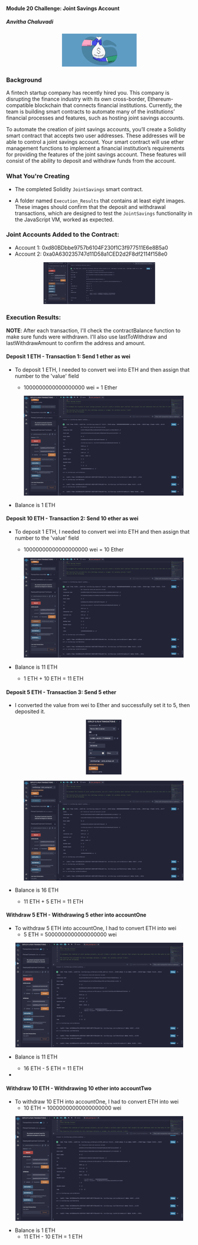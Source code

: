 #### Module 20 Challenge: Joint Savings Account
##### Anvitha Chaluvadi

<p align="center">
<img src = Images/joint-savings.gif width =40% height 30%=/>
</p>

### Background

A fintech startup company has recently hired you. This company is disrupting the finance industry with its own cross-border, Ethereum-compatible blockchain that connects financial institutions. Currently, the team is building smart contracts to automate many of the institutions’ financial processes and features, such as hosting joint savings accounts.

To automate the creation of joint savings accounts, you’ll create a Solidity smart contract that accepts two user addresses. These addresses will be able to control a joint savings account. Your smart contract will use ether management functions to implement a financial institution’s requirements for providing the features of the joint savings account. These features will consist of the ability to deposit and withdraw funds from the account.

### What You're Creating

* The completed Solidity `JointSavings` smart contract.

* A folder named `Execution_Results` that contains at least eight images. These images should confirm that the deposit and withdrawal transactions, which are designed to test the `JointSavings` functionality in the JavaScript VM, worked as expected.

### Joint Accounts Added to the Contract:

* Account 1: 0xd80BDbbe9757b6104F230f1C3f977511E6e8B5a0
* Account 2: 0xa0A630235747d11D58a1CED2d2F8df2114f158e0

<p align="center">
<img src = Images/Joint_Accounts.png width =60% height 30%=/>
</p>

### Execution Results:

**NOTE**: After each transaction, I'll check the contractBalance function to make sure funds were withdrawn. I'll also use lastToWithdraw and lastWithdrawAmount to confirm the address and amount.

#### Deposit 1 ETH - Transaction 1: Send 1 ether as wei

* To deposit 1 ETH, I needed to convert wei into ETH and then assign that number to the 'value' field
    * 1000000000000000000 wei = 1 Ether

    <p align="center">
    <img src = Execution_Results/Deposit_1.png width =90% height 30%=/>
    </p>

* Balance is 1 ETH

#### Deposit 10 ETH - Transaction 2: Send 10 ether as wei

* To deposit 1 ETH, I needed to convert wei into ETH and then assign that number to the 'value' field
    * 10000000000000000000 wei = 10 Ether

    <p align="center">
    <img src = Execution_Results/Deposit_10.png width =90% height 30%=/>
    </p>

* Balance is 11 ETH
    * 1 ETH + 10 ETH = 11 ETH

#### Deposit 5 ETH - Transaction 3: Send 5 ether

* I converted the value from wei to Ether and successfully set it to 5, then deposited it.

    <p align="center">
    <img src = Execution_Results/Deposit_5-pt1.png width =20% height 30%=/>
    </p>

    <p align="center">
    <img src = Execution_Results/Deposit_5-pt2.png width =90% height 30%=/>
    </p>

* Balance is 16 ETH
    * 11 ETH + 5 ETH = 11 ETH

#### Withdraw 5 ETH - Withdrawing 5 ether into accountOne

* To withdraw 5 ETH into accountOne, I had to convert ETH into wei
    * 5 ETH = 5000000000000000000 wei

<p align="center">
<img src = Execution_Results/Withdraw_5.png width =90% height 30%=/>
</p>

* Balance is 11 ETH
    * 16 ETH - 5 ETH = 11 ETH

* 

#### Withdraw 10 ETH - Withdrawing 10 ether into accountTwo

* To withdraw 10 ETH into accountOne, I had to convert ETH into wei
    * 10 ETH = 10000000000000000000 wei

<p align="center">
<img src = Execution_Results/Withdraw_10.png width =90% height 30%=/>
</p> 

* Balance is 1 ETH
    * 11 ETH - 10 ETH = 1 ETH

